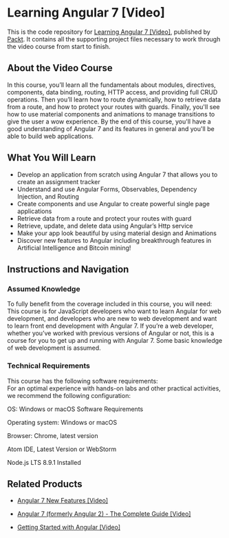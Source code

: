 # Learning Angular 7 [Video]
This is the code repository for [Learning Angular 7 [Video]](https://www.packtpub.com/web-development/learning-angular-7-video?utm_source=github&utm_medium=repository&utm_campaign=9781789804461), published by [Packt](https://www.packtpub.com/?utm_source=github). It contains all the supporting project files necessary to work through the video course from start to finish.
## About the Video Course
In this course, you’ll learn all the fundamentals about modules, directives, components, data binding, routing, HTTP access, and providing full CRUD operations. Then you’ll learn how to route dynamically, how to retrieve data from a route, and how to protect your routes with guards. Finally, you'll see how to use material components and animations to manage transitions to give the user a wow experience. By the end of this course, you'll have a good understanding of Angular 7 and its features in general and you'll be able to build web applications.
 
<H2>What You Will Learn</H2>
<DIV class=book-info-will-learn-text>
<UL>
<LI>Develop an application from scratch using Angular 7 that allows you to create an assignment tracker 
<LI>Understand and use Angular Forms, Observables, Dependency Injection, and Routing 
<LI>Create components and use Angular to create powerful single page applications 
<LI>Retrieve data from a route and protect your routes with guard 
<LI>Retrieve, update, and delete data using Angular’s Http service 
<LI>Make your app look beautiful by using material design and Animations 
<LI>Discover new features to Angular including breakthrough features in Artificial Intelligence and Bitcoin mining! </LI></UL></DIV>
 
## Instructions and Navigation
### Assumed Knowledge
To fully benefit from the coverage included in this course, you will need:<br/>
This course is for JavaScript developers who want to learn Angular for web development, and developers who are new to web development and want to learn front end development with Angular 7. If you’re a web developer, whether you’ve worked with previous versions of Angular or not, this is a course for you to get up and running with Angular 7. Some basic knowledge of web development is assumed.
### Technical Requirements
This course has the following software requirements:<br/>
For an optimal experience with hands-on labs and other practical activities, we recommend the following configuration:
 

OS: Windows or macOS
Software Requirements
 
Operating system: Windows or macOS
 
 
Browser: Chrome, latest version
 
 
Atom IDE, Latest Version or WebStorm
 
 
Node.js LTS 8.9.1 Installed
 
 

## Related Products
* [Angular 7 New Features [Video]](https://www.packtpub.com/web-development/angular-7-new-features-video?utm_source=github&utm_medium=repository&utm_campaign=9781789619683)
 
* [Angular 7 (formerly Angular 2) - The Complete Guide [Video]](https://www.packtpub.com/application-development/angular-7-formerly-angular-2-complete-guide-video?utm_source=github&utm_medium=repository&utm_campaign=9781788998437)
 
* [Getting Started with Angular [Video]](https://www.packtpub.com/application-development/getting-started-angular-video?utm_source=github&utm_medium=repository&utm_campaign=9781788628563)
